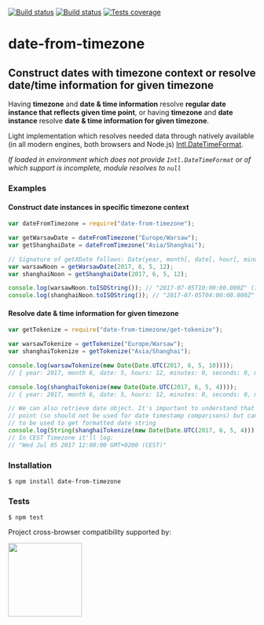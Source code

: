 [![Build status][circleci-image]][circleci-url]
[![Build status][appveyor-image]][appveyor-url]
[![Tests coverage][codecov-image]][codecov-url]

# date-from-timezone
## Construct dates with timezone context or resolve date/time information for given timezone

Having __timezone__ and __date & time information__ resolve __regular date instance that reflects given time point__, or
having __timezone__ and __date instance__ resolve __date & time information for given timezone__.

Light implementation which resolves needed data through natively available (in all modern engines, both browsers and Node.js) [Intl.DateTimeFormat](http://www.ecma-international.org/ecma-402/1.0/#sec-12.1).

_If loaded in environment which does not provide `Intl.DateTimeFormat` or of which support is incomplete, module resolves to `null`_

### Examples

#### Construct date instances in specific timezone context

```javascript
var dateFromTimezone = require("date-from-timezone");

var getWarsawDate = dateFromTimezone("Europe/Warsaw");
var getShanghaiDate = dateFromTimezone("Asia/Shanghai");

// Signature of getXDate follows: Date(year, month[, date[, hour[, minutes[, seconds[, milliseconds]]]]])
var warsawNoon = getWarsawDate(2017, 6, 5, 12);
var shanghaiNoon = getShanghaiDate(2017, 6, 5, 12);

console.log(warsawNoon.toISOString()); // "2017-07-05T10:00:00.000Z" (12PM in Warsaw was at 10AM UTC)
console.log(shanghaiNoon.toISOString()); // "2017-07-05T04:00:00.000Z" (12PM in Shanghai was at 4AM UTC)
```

#### Resolve date & time information for given timezone

```javascript
var getTokenize = require("date-from-timezone/get-tokenize");

var warsawTokenize = getTokenize("Europe/Warsaw");
var shanghaiTokenize = getTokenize("Asia/Shanghai");

console.log(warsawTokenize(new Date(Date.UTC(2017, 6, 5, 10)))); 
// { year: 2017, month 6, date: 5, hours: 12, minutes: 0, seconds: 0, milliseconds: 0 }

console.log(shanghaiTokenize(new Date(Date.UTC(2017, 6, 5, 4))));
// { year: 2017, month 6, date: 5, hours: 12, minutes: 0, seconds: 0, milliseconds: 0 }

// We can also retrieve date object. It's important to understand that it won't reflect given time
// point (so should not be used for date timestamp comparisons) but can be used as interim value
// to be used to get formatted date string
console.log(String(shanghaiTokenize(new Date(Date.UTC(2017, 6, 5, 4))).dateObject));
// In CEST Timezone it'll log:
// "Wed Jul 05 2017 12:00:00 GMT+0200 (CEST)"

```


### Installation

	$ npm install date-from-timezone

### Tests

	$ npm test

Project cross-browser compatibility supported by:

<a href="https://browserstack.com"><img src="https://bstacksupport.zendesk.com/attachments/token/Pj5uf2x5GU9BvWErqAr51Jh2R/?name=browserstack-logo-600x315.png" height="150" /></a>

[circleci-image]: https://img.shields.io/circleci/project/github/medikoo/date-from-timezone.svg
[circleci-url]: https://circleci.com/gh/medikoo/date-from-timezone
[appveyor-image]: https://img.shields.io/appveyor/ci/medikoo/date-from-timezone.svg
[appveyor-url]: https://ci.appveyor.com/project/medikoo/date-from-timezone
[codecov-image]: https://img.shields.io/codecov/c/github/medikoo/date-from-timezone.svg
[codecov-url]: https://codecov.io/gh/medikoo/date-from-timezone
